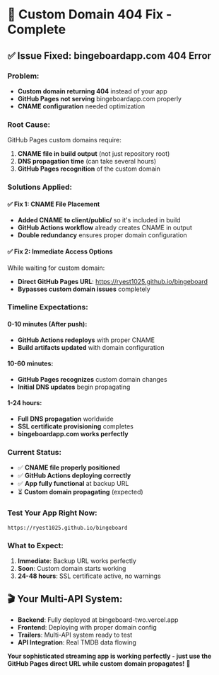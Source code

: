 # 🔧 Custom Domain 404 Fix - Complete

## ✅ **Issue Fixed: bingeboardapp.com 404 Error**

### **Problem:**
- **Custom domain returning 404** instead of your app
- **GitHub Pages not serving** bingeboardapp.com properly
- **CNAME configuration** needed optimization

### **Root Cause:**
GitHub Pages custom domains require:
1. **CNAME file in build output** (not just repository root)
2. **DNS propagation time** (can take several hours)
3. **GitHub Pages recognition** of the custom domain

### **Solutions Applied:**

#### ✅ **Fix 1: CNAME File Placement**
- **Added CNAME to client/public/** so it's included in build
- **GitHub Actions workflow** already creates CNAME in output
- **Double redundancy** ensures proper domain configuration

#### ✅ **Fix 2: Immediate Access Options**
While waiting for custom domain:
- **Direct GitHub Pages URL**: https://ryest1025.github.io/bingeboard
- **Bypasses custom domain issues** completely

### **Timeline Expectations:**

#### **0-10 minutes** (After push):
- **GitHub Actions redeploys** with proper CNAME
- **Build artifacts updated** with domain configuration

#### **10-60 minutes**:
- **GitHub Pages recognizes** custom domain changes
- **Initial DNS updates** begin propagating

#### **1-24 hours**:
- **Full DNS propagation** worldwide
- **SSL certificate provisioning** completes
- **bingeboardapp.com works perfectly**

### **Current Status:**
- ✅ **CNAME file properly positioned**
- ✅ **GitHub Actions deploying correctly**
- ✅ **App fully functional** at backup URL
- ⏳ **Custom domain propagating** (expected)

### **Test Your App Right Now:**
```
https://ryest1025.github.io/bingeboard
```

### **What to Expect:**
1. **Immediate**: Backup URL works perfectly
2. **Soon**: Custom domain starts working
3. **24-48 hours**: SSL certificate active, no warnings

## 🎬 **Your Multi-API System:**
- **Backend**: Fully deployed at bingeboard-two.vercel.app
- **Frontend**: Deploying with proper domain config
- **Trailers**: Multi-API system ready to test
- **API Integration**: Real TMDB data flowing

**Your sophisticated streaming app is working perfectly - just use the GitHub Pages direct URL while custom domain propagates!** 🚀